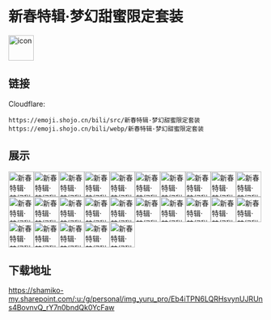 # 新春特辑·梦幻甜蜜限定套装
<img src="https://emoji.shojo.cn/bili/src/新春特辑·梦幻甜蜜限定套装/icon.png" width="50" height="50" alt="icon">

## 链接
Cloudflare:
```
https://emoji.shojo.cn/bili/src/新春特辑·梦幻甜蜜限定套装
https://emoji.shojo.cn/bili/webp/新春特辑·梦幻甜蜜限定套装
```
## 展示
<img src="https://emoji.shojo.cn/bili/src/新春特辑·梦幻甜蜜限定套装/新春特辑·梦幻甜蜜限定套装-Hi.png" width="50" height="50" alt="新春特辑·梦幻甜蜜限定套装-Hi"><img src="https://emoji.shojo.cn/bili/src/新春特辑·梦幻甜蜜限定套装/新春特辑·梦幻甜蜜限定套装-mua.png" width="50" height="50" alt="新春特辑·梦幻甜蜜限定套装-mua"><img src="https://emoji.shojo.cn/bili/src/新春特辑·梦幻甜蜜限定套装/新春特辑·梦幻甜蜜限定套装-啊？.png" width="50" height="50" alt="新春特辑·梦幻甜蜜限定套装-啊？"><img src="https://emoji.shojo.cn/bili/src/新春特辑·梦幻甜蜜限定套装/新春特辑·梦幻甜蜜限定套装-爱你.png" width="50" height="50" alt="新春特辑·梦幻甜蜜限定套装-爱你"><img src="https://emoji.shojo.cn/bili/src/新春特辑·梦幻甜蜜限定套装/新春特辑·梦幻甜蜜限定套装-哒咩.png" width="50" height="50" alt="新春特辑·梦幻甜蜜限定套装-哒咩"><img src="https://emoji.shojo.cn/bili/src/新春特辑·梦幻甜蜜限定套装/新春特辑·梦幻甜蜜限定套装-大桔大利.png" width="50" height="50" alt="新春特辑·梦幻甜蜜限定套装-大桔大利"><img src="https://emoji.shojo.cn/bili/src/新春特辑·梦幻甜蜜限定套装/新春特辑·梦幻甜蜜限定套装-大哭.png" width="50" height="50" alt="新春特辑·梦幻甜蜜限定套装-大哭"><img src="https://emoji.shojo.cn/bili/src/新春特辑·梦幻甜蜜限定套装/新春特辑·梦幻甜蜜限定套装-对不起.png" width="50" height="50" alt="新春特辑·梦幻甜蜜限定套装-对不起"><img src="https://emoji.shojo.cn/bili/src/新春特辑·梦幻甜蜜限定套装/新春特辑·梦幻甜蜜限定套装-福兔贺岁.png" width="50" height="50" alt="新春特辑·梦幻甜蜜限定套装-福兔贺岁"><img src="https://emoji.shojo.cn/bili/src/新春特辑·梦幻甜蜜限定套装/新春特辑·梦幻甜蜜限定套装-害羞.png" width="50" height="50" alt="新春特辑·梦幻甜蜜限定套装-害羞"><img src="https://emoji.shojo.cn/bili/src/新春特辑·梦幻甜蜜限定套装/新春特辑·梦幻甜蜜限定套装-好吃！.png" width="50" height="50" alt="新春特辑·梦幻甜蜜限定套装-好吃！"><img src="https://emoji.shojo.cn/bili/src/新春特辑·梦幻甜蜜限定套装/新春特辑·梦幻甜蜜限定套装-哼.png" width="50" height="50" alt="新春特辑·梦幻甜蜜限定套装-哼"><img src="https://emoji.shojo.cn/bili/src/新春特辑·梦幻甜蜜限定套装/新春特辑·梦幻甜蜜限定套装-红包拿来.png" width="50" height="50" alt="新春特辑·梦幻甜蜜限定套装-红包拿来"><img src="https://emoji.shojo.cn/bili/src/新春特辑·梦幻甜蜜限定套装/新春特辑·梦幻甜蜜限定套装-加油.png" width="50" height="50" alt="新春特辑·梦幻甜蜜限定套装-加油"><img src="https://emoji.shojo.cn/bili/src/新春特辑·梦幻甜蜜限定套装/新春特辑·梦幻甜蜜限定套装-就吃一勺.png" width="50" height="50" alt="新春特辑·梦幻甜蜜限定套装-就吃一勺"><img src="https://emoji.shojo.cn/bili/src/新春特辑·梦幻甜蜜限定套装/新春特辑·梦幻甜蜜限定套装-年年有鱼.png" width="50" height="50" alt="新春特辑·梦幻甜蜜限定套装-年年有鱼"><img src="https://emoji.shojo.cn/bili/src/新春特辑·梦幻甜蜜限定套装/新春特辑·梦幻甜蜜限定套装-平平安安.png" width="50" height="50" alt="新春特辑·梦幻甜蜜限定套装-平平安安"><img src="https://emoji.shojo.cn/bili/src/新春特辑·梦幻甜蜜限定套装/新春特辑·梦幻甜蜜限定套装-期待.png" width="50" height="50" alt="新春特辑·梦幻甜蜜限定套装-期待"><img src="https://emoji.shojo.cn/bili/src/新春特辑·梦幻甜蜜限定套装/新春特辑·梦幻甜蜜限定套装-晚安.png" width="50" height="50" alt="新春特辑·梦幻甜蜜限定套装-晚安"><img src="https://emoji.shojo.cn/bili/src/新春特辑·梦幻甜蜜限定套装/新春特辑·梦幻甜蜜限定套装-无语.png" width="50" height="50" alt="新春特辑·梦幻甜蜜限定套装-无语"><img src="https://emoji.shojo.cn/bili/src/新春特辑·梦幻甜蜜限定套装/新春特辑·梦幻甜蜜限定套装-吓一跳.png" width="50" height="50" alt="新春特辑·梦幻甜蜜限定套装-吓一跳"><img src="https://emoji.shojo.cn/bili/src/新春特辑·梦幻甜蜜限定套装/新春特辑·梦幻甜蜜限定套装-想要红包.png" width="50" height="50" alt="新春特辑·梦幻甜蜜限定套装-想要红包"><img src="https://emoji.shojo.cn/bili/src/新春特辑·梦幻甜蜜限定套装/新春特辑·梦幻甜蜜限定套装-新年快乐.png" width="50" height="50" alt="新春特辑·梦幻甜蜜限定套装-新年快乐"><img src="https://emoji.shojo.cn/bili/src/新春特辑·梦幻甜蜜限定套装/新春特辑·梦幻甜蜜限定套装-休息中.png" width="50" height="50" alt="新春特辑·梦幻甜蜜限定套装-休息中"><img src="https://emoji.shojo.cn/bili/src/新春特辑·梦幻甜蜜限定套装/新春特辑·梦幻甜蜜限定套装-养生.png" width="50" height="50" alt="新春特辑·梦幻甜蜜限定套装-养生">

## 下载地址

https://shamiko-my.sharepoint.com/:u:/g/personal/img_yuru_pro/Eb4iTPN6LQRHsvynUJRUns4BovnvQ_rY7n0bndQk0YcFaw